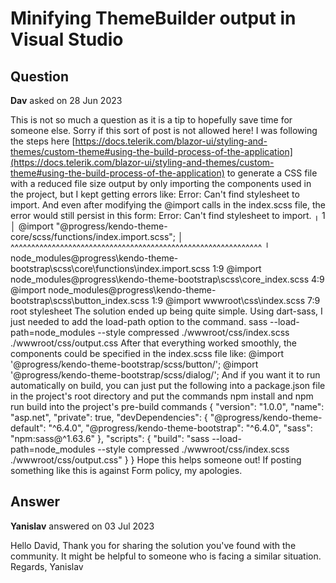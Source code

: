 # Minifying ThemeBuilder output in Visual Studio

## Question

**Dav** asked on 28 Jun 2023

This is not so much a question as it is a tip to hopefully save time for someone else. Sorry if this sort of post is not allowed here! I was following the steps here [https://docs.telerik.com/blazor-ui/styling-and-themes/custom-theme#using-the-build-process-of-the-application](https://docs.telerik.com/blazor-ui/styling-and-themes/custom-theme#using-the-build-process-of-the-application) to generate a CSS file with a reduced file size output by only importing the components used in the project, but I kept getting errors like: Error: Can't find stylesheet to import. And even after modifying the @import calls in the index.scss file, the error would still persist in this form: Error: Can't find stylesheet to import. ╷ 1 │ @import "@progress/kendo-theme-core/scss/functions/index.import.scss"; │ ^^^^^^^^^^^^^^^^^^^^^^^^^^^^^^^^^^^^^^^^^^^^^^^^^^^^^^^^^^^^^ ╵ node_modules\@progress\kendo-theme-bootstrap\scss\core\functions\index.import.scss 1:9 @import node_modules\@progress\kendo-theme-bootstrap\scss\core\_index.scss 4:9 @import node_modules\@progress\kendo-theme-bootstrap\scss\button\_index.scss 1:9 @import wwwroot\css\index.scss 7:9 root stylesheet The solution ended up being quite simple. Using dart-sass, I just needed to add the load-path option to the command. sass --load-path=node_modules --style compressed ./wwwroot/css/index.scss ./wwwroot/css/output.css After that everything worked smoothly, the components could be specified in the index.scss file like: @import '@progress/kendo-theme-bootstrap/scss/button/';
@import '@progress/kendo-theme-bootstrap/scss/dialog/'; And if you want it to run automatically on build, you can just put the following into a package.json file in the project's root directory and put the commands npm install and npm run build into the project's pre-build commands {
"version": "1.0.0",
"name": "asp.net",
"private": true,
"devDependencies": {
"@progress/kendo-theme-default": "^6.4.0",
"@progress/kendo-theme-bootstrap": "^6.4.0",
"sass": "npm:sass@^1.63.6"
},
"scripts": {
"build": "sass --load-path=node_modules --style compressed ./wwwroot/css/index.scss ./wwwroot/css/output.css"
}
} Hope this helps someone out! If posting something like this is against Form policy, my apologies.

## Answer

**Yanislav** answered on 03 Jul 2023

Hello David, Thank you for sharing the solution you've found with the community. It might be helpful to someone who is facing a similar situation. Regards, Yanislav
